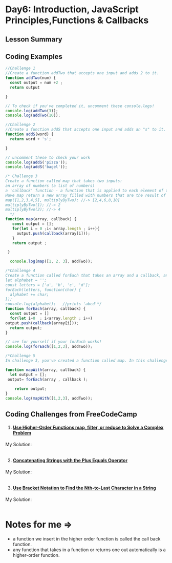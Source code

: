 # Day6: Introduction, JavaScript Principles,Functions & Callbacks

## Lesson Summary


## Coding Examples
```javascript
//Challenge 1
//Create a function addTwo that accepts one input and adds 2 to it.
function addTwo(num) {
  const output = num +2 ; 
  return output

}

// To check if you've completed it, uncomment these console.logs!
console.log(addTwo(3));
console.log(addTwo(10));

//Challenge 2
//Create a function addS that accepts one input and adds an "s" to it.
function addS(word) {
  return word + 's';

}

// uncomment these to check your work
console.log(addS('pizza'));
console.log(addS('bagel'));

/* Challenge 3
Create a function called map that takes two inputs:
an array of numbers (a list of numbers)
a 'callback' function - a function that is applied to each element of the array (inside of the function 'map')
Have map return a new array filled with numbers that are the result of using the 'callback' function on each element of the input array.
map([1,2,3,4,5], multiplyByTwo); //-> [2,4,6,8,10]
multiplyByTwo(1); //-> 2
multiplyByTwo(2); //-> 4
  */
function map(array, callback) {
   const output = []; 
   for(let i = 0 ;i< array.length ; i++){
     output.push(callback(array[i]));
   }
   return output ; 

 }

  console.log(map([1, 2, 3], addTwo));

/*Challenge 4
Create a function called forEach that takes an array and a callback, and runs the callback on each element of the array. forEach does not return anything.
let alphabet = '';
const letters = ['a', 'b', 'c', 'd'];
forEach(letters, function(char) {
  alphabet += char;
});
console.log(alphabet);   //prints 'abcd'*/
function forEach(array, callback) {
  const output = []
  for(let i=0  ; i<array.length ; i++)
output.push(callback(array[i]));
  return output;
}

// see for yourself if your forEach works!
console.log(forEach([1,2,3], addTwo));

/*Challenge 5
In challenge 3, you've created a function called map. In this challenge, you're going to rebuild the map function by creating a function called mapWith. This time you're going to use forEach inside of mapWith instead of using a for loop.*/

function mapWith(array, callback) {
  let output = [];
 output= forEach(array , callback );
 
    return output;
}
console.log(mapWith([1,2,3], addTwo));

```

## Coding Challenges from FreeCodeCamp
1. #### [Use Higher-Order Functions map, filter, or reduce to Solve a Complex Problem](https://www.freecodecamp.org/learn/javascript-algorithms-and-data-structures/functional-programming/use-higher-order-functions-map-filter-or-reduce-to-solve-a-complex-problem)
 My Solution:
```javascript

```


2. #### [Concatenating Strings with the Plus Equals Operator](https://www.freecodecamp.org/learn/javascript-algorithms-and-data-structures/basic-javascript/concatenating-strings-with-the-plus-equals-operator)

  My Solution:
```javascript

```

3. #### [Use Bracket Notation to Find the Nth-to-Last Character in a String](https://www.freecodecamp.org/learn/javascript-algorithms-and-data-structures/basic-javascript/use-bracket-notation-to-find-the-nth-to-last-character-in-a-string)


 My Solution:
```javascript


```
#  Notes for me => 
- a function we insert in the higher order function is called the call back function.
- any function that takes in a function or returns one out  automatically is a higher-order function.
